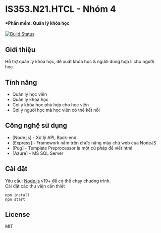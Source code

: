 # IS353.N21.HTCL - Nhóm 4
#### [](https://github.com/pzcuong/QuanLyHocSinh/tree/master#ph%E1%BA%A7n-m%E1%BB%81m-qu%E1%BA%A3n-l%C3%BD-h%E1%BB%8Dc-sinh)*Phần mềm: Quản lý khóa học
[![Build Status](https://camo.githubusercontent.com/c29bc856325cd819f5a3bb6536b7982f04a161e656de066c4c970e0079c14ff5/68747470733a2f2f7472617669732d63692e6f72672f6a6f656d6363616e6e2f64696c6c696e6765722e7376673f6272616e63683d6d6173746572)](https://travis-ci.org/joemccann/dillinger)

## [](https://github.com/pzcuong/QuanLyHocSinh/tree/master#gi%E1%BB%9Bi-thi%E1%BB%87u)Giới thiệu

Hỗ trợ quản lý khóa học, đề xuất khóa học & người dùng hợp lí cho người học.

## [](https://github.com/pzcuong/QuanLyHocSinh/tree/master#t%C3%ADnh-n%C4%83ng)Tính năng

- Quản lý học viên
- Quản lý khóa học
- Gợi ý khóa học phù hợp cho học viên 
- Gợi ý người học mà học viên có thể kết nối

## [](https://github.com/pzcuong/QuanLyHocSinh/tree/master#c%C3%B4ng-ngh%E1%BB%87-s%E1%BB%AD-d%E1%BB%A5ng)Công nghệ sử dụng

-   [Node.js] - Xử lý API, Back-end
-   [Express] - Framework nằm trên chức năng máy chủ web của NodeJS
-   [Pug] - Template Preprocessor là một cú pháp để viết html
-   [Azure] - MS SQL Server

## [](https://github.com/pzcuong/QuanLyHocSinh/tree/master#c%C3%A0i-%C4%91%E1%BA%B7t)Cài đặt

Yêu cầu:  [Node.js](https://nodejs.org/)  v19+ để có thể chạy chương trình.  
Cài đặt các thư viện cần thiết

```
npm install
npm start
```

## [](https://github.com/pzcuong/QuanLyHocSinh/tree/master#license)License

MIT
